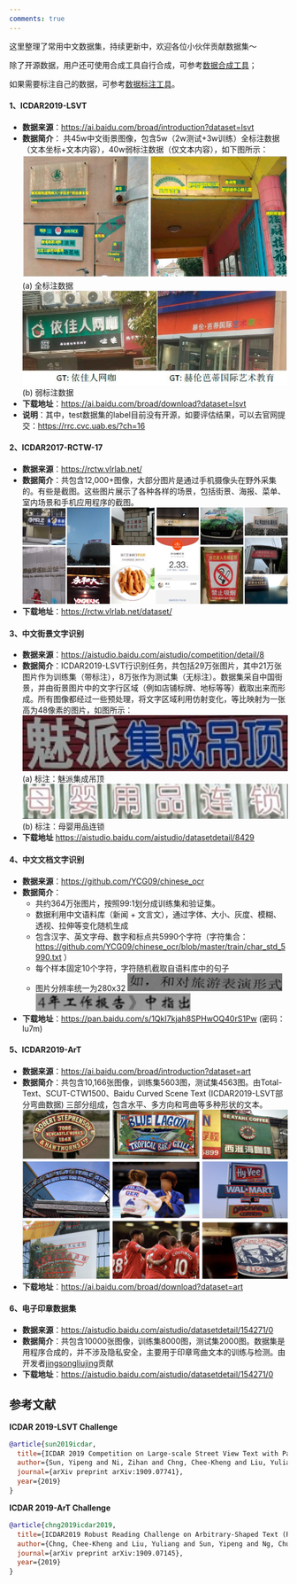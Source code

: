 ```yaml
---
comments: true
---
```


这里整理了常用中文数据集，持续更新中，欢迎各位小伙伴贡献数据集～

除了开源数据，用户还可使用合成工具自行合成，可参考[数据合成工具](../data_synthesis.md)；

如果需要标注自己的数据，可参考[数据标注工具](../data_annotation.md)。

#### 1、ICDAR2019-LSVT

- **数据来源**：<https://ai.baidu.com/broad/introduction?dataset=lsvt>
- **数据简介**： 共45w中文街景图像，包含5w（2w测试+3w训练）全标注数据（文本坐标+文本内容），40w弱标注数据（仅文本内容），如下图所示：
    ![](./images/LSVT_1.jpg)
    (a) 全标注数据
    ![](./images/LSVT_2.jpg)
    (b) 弱标注数据
- **下载地址**：<https://ai.baidu.com/broad/download?dataset=lsvt>
- **说明**：其中，test数据集的label目前没有开源，如要评估结果，可以去官网提交：<https://rrc.cvc.uab.es/?ch=16>

#### 2、ICDAR2017-RCTW-17

- **数据来源**：<https://rctw.vlrlab.net/>
- **数据简介**：共包含12,000+图像，大部分图片是通过手机摄像头在野外采集的。有些是截图。这些图片展示了各种各样的场景，包括街景、海报、菜单、室内场景和手机应用程序的截图。
    ![](./images/rctw.jpg)
- **下载地址**：<https://rctw.vlrlab.net/dataset/>

#### 3、中文街景文字识别

- **数据来源**：<https://aistudio.baidu.com/aistudio/competition/detail/8>
- **数据简介**：ICDAR2019-LSVT行识别任务，共包括29万张图片，其中21万张图片作为训练集（带标注），8万张作为测试集（无标注）。数据集采自中国街景，并由街景图片中的文字行区域（例如店铺标牌、地标等等）截取出来而形成。所有图像都经过一些预处理，将文字区域利用仿射变化，等比映射为一张高为48像素的图片，如图所示：
    ![](./images/ch_street_rec_1.png)
    (a) 标注：魅派集成吊顶
    ![](./images/ch_street_rec_2.png)
    (b) 标注：母婴用品连锁
- **下载地址**
<https://aistudio.baidu.com/aistudio/datasetdetail/8429>

#### 4、中文文档文字识别

- **数据来源**：<https://github.com/YCG09/chinese_ocr>
- **数据简介**：
  - 共约364万张图片，按照99:1划分成训练集和验证集。
  - 数据利用中文语料库（新闻 + 文言文），通过字体、大小、灰度、模糊、透视、拉伸等变化随机生成
  - 包含汉字、英文字母、数字和标点共5990个字符（字符集合：<https://github.com/YCG09/chinese_ocr/blob/master/train/char_std_5990.txt> ）
  - 每个样本固定10个字符，字符随机截取自语料库中的句子
  - 图片分辨率统一为280x32
    ![](./images/ch_doc1.jpg)
    ![](./images/ch_doc3.jpg)
- **下载地址**：<https://pan.baidu.com/s/1QkI7kjah8SPHwOQ40rS1Pw> (密码：lu7m)

#### 5、ICDAR2019-ArT

- **数据来源**：<https://ai.baidu.com/broad/introduction?dataset=art>
- **数据简介**：共包含10,166张图像，训练集5603图，测试集4563图。由Total-Text、SCUT-CTW1500、Baidu Curved Scene Text (ICDAR2019-LSVT部分弯曲数据) 三部分组成，包含水平、多方向和弯曲等多种形状的文本。
    ![](./images/ArT.jpg)
- **下载地址**：<https://ai.baidu.com/broad/download?dataset=art>

#### 6、电子印章数据集

- **数据来源**：<https://aistudio.baidu.com/aistudio/datasetdetail/154271/0>
- **数据简介**：共包含10000张图像，训练集8000图，测试集2000图。数据集是用程序合成的，并不涉及隐私安全，主要用于印章弯曲文本的训练与检测。由开发者[jingsongliujing](https://github.com/jingsongliujing)贡献
- **下载地址**：<https://aistudio.baidu.com/aistudio/datasetdetail/154271/0>

## 参考文献

**ICDAR 2019-LSVT Challenge**

```bibtex
@article{sun2019icdar,
  title={ICDAR 2019 Competition on Large-scale Street View Text with Partial Labeling--RRC-LSVT},
  author={Sun, Yipeng and Ni, Zihan and Chng, Chee-Kheng and Liu, Yuliang and Luo, Canjie and Ng, Chun Chet and Han, Junyu and Ding, Errui and Liu, Jingtuo and Karatzas, Dimosthenis and others},
  journal={arXiv preprint arXiv:1909.07741},
  year={2019}
}
```

**ICDAR 2019-ArT Challenge**

```bibtex
@article{chng2019icdar2019,
  title={ICDAR2019 Robust Reading Challenge on Arbitrary-Shaped Text (RRC-ArT)},
  author={Chng, Chee-Kheng and Liu, Yuliang and Sun, Yipeng and Ng, Chun Chet and Luo, Canjie and Ni, Zihan and Fang, ChuanMing and Zhang, Shuaitao and Han, Junyu and Ding, Errui and others},
  journal={arXiv preprint arXiv:1909.07145},
  year={2019}
}
```
